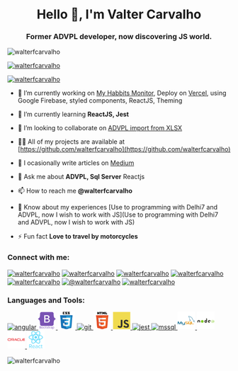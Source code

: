 <h1 align="center">Hello 👋, I'm Valter Carvalho</h1>
<h3 align="center">Former ADVPL developer, now discovering JS world.</h3>

<p align="left"> <img src="https://komarev.com/ghpvc/?username=walterfcarvalho&label=Profile%20views&color=0e75b6&style=flat" alt="walterfcarvalho" /> </p>

<p align="left"> <a href="https://github.com/ryo-ma/github-profile-trophy"><img src="https://github-profile-trophy.vercel.app/?username=walterfcarvalho" alt="walterfcarvalho" /></a> </p>

<p align="left"> <a href="https://twitter.com/walterfcarvalho" target="blank"><img src="https://img.shields.io/twitter/follow/walterfcarvalho?logo=twitter&style=for-the-badge" alt="walterfcarvalho" /></a> </p>

- 🔭 I’m currently working on [My Habbits Monitor](https://github.com/walterfcarvalho/habits-monitor), 
     Deploy on [Vercel](https://habits-monitor.vercel.app/), 
     using Google Firebase, styled components, ReactJS, Theming

- 🌱 I’m currently learning **ReactJS, Jest**

- 👯 I’m looking to collaborate on [ADVPL import from XLSX](https://github.com/walterfcarvalho/advpl-xlsxtocsv)

- 👨‍💻 All of my projects are available at [https://github.com/walterfcarvalho](https://github.com/walterfcarvalho)

- 📝 I ocasionally write articles on [Medium](Medium)

- 💬 Ask me about **ADVPL, Sql Server** Reactjs

- 📫 How to reach me **@walterfcarvalho**

- 📄 Know about my experiences [Use to programming with Delhi7 and ADVPL, now I wish to work with JS](Use to programming with Delhi7 and ADVPL, now I wish to work with JS)

- ⚡ Fun fact **Love to travel by motorcycles**

<h3 align="left">Connect with me:</h3>
<p align="left">
<a href="https://codepen.io/walterfcarvalho" target="blank"><img align="center" src="https://raw.githubusercontent.com/rahuldkjain/github-profile-readme-generator/master/src/images/icons/Social/codepen.svg" alt="walterfcarvalho" height="30" width="40" /></a>
<a href="https://twitter.com/walterfcarvalho" target="blank"><img align="center" src="https://raw.githubusercontent.com/rahuldkjain/github-profile-readme-generator/master/src/images/icons/Social/twitter.svg" alt="walterfcarvalho" height="30" width="40" /></a>
<a href="https://linkedin.com/in/walterfcarvalho" target="blank"><img align="center" src="https://raw.githubusercontent.com/rahuldkjain/github-profile-readme-generator/master/src/images/icons/Social/linked-in-alt.svg" alt="walterfcarvalho" height="30" width="40" /></a>
<a href="https://stackoverflow.com/users/walterfcarvalho" target="blank"><img align="center" src="https://raw.githubusercontent.com/rahuldkjain/github-profile-readme-generator/master/src/images/icons/Social/stack-overflow.svg" alt="walterfcarvalho" height="30" width="40" /></a>
<a href="https://instagram.com/walterfcarvalho" target="blank"><img align="center" src="https://raw.githubusercontent.com/rahuldkjain/github-profile-readme-generator/master/src/images/icons/Social/instagram.svg" alt="walterfcarvalho" height="30" width="40" /></a>
<a href="https://medium.com/@walterfcarvalho" target="blank"><img align="center" src="https://raw.githubusercontent.com/rahuldkjain/github-profile-readme-generator/master/src/images/icons/Social/medium.svg" alt="@walterfcarvalho" height="30" width="40" /></a>
<a href="https://www.hackerrank.com/walterfcarvalho" target="blank"><img align="center" src="https://raw.githubusercontent.com/rahuldkjain/github-profile-readme-generator/master/src/images/icons/Social/hackerrank.svg" alt="walterfcarvalho" height="30" width="40" /></a>
</p>

<h3 align="left">Languages and Tools:</h3>
<p align="left"> <a href="https://angular.io" target="_blank" rel="noreferrer"> <img src="https://angular.io/assets/images/logos/angular/angular.svg" alt="angular" width="40" height="40"/> </a> <a href="https://getbootstrap.com" target="_blank" rel="noreferrer"> <img src="https://raw.githubusercontent.com/devicons/devicon/master/icons/bootstrap/bootstrap-plain-wordmark.svg" alt="bootstrap" width="40" height="40"/> </a> <a href="https://www.w3schools.com/css/" target="_blank" rel="noreferrer"> <img src="https://raw.githubusercontent.com/devicons/devicon/master/icons/css3/css3-original-wordmark.svg" alt="css3" width="40" height="40"/> </a> <a href="https://git-scm.com/" target="_blank" rel="noreferrer"> <img src="https://www.vectorlogo.zone/logos/git-scm/git-scm-icon.svg" alt="git" width="40" height="40"/> </a> <a href="https://www.w3.org/html/" target="_blank" rel="noreferrer"> <img src="https://raw.githubusercontent.com/devicons/devicon/master/icons/html5/html5-original-wordmark.svg" alt="html5" width="40" height="40"/> </a> <a href="https://developer.mozilla.org/en-US/docs/Web/JavaScript" target="_blank" rel="noreferrer"> <img src="https://raw.githubusercontent.com/devicons/devicon/master/icons/javascript/javascript-original.svg" alt="javascript" width="40" height="40"/> </a> <a href="https://jestjs.io" target="_blank" rel="noreferrer"> <img src="https://www.vectorlogo.zone/logos/jestjsio/jestjsio-icon.svg" alt="jest" width="40" height="40"/> </a> <a href="https://www.microsoft.com/en-us/sql-server" target="_blank" rel="noreferrer"> <img src="https://www.svgrepo.com/show/303229/microsoft-sql-server-logo.svg" alt="mssql" width="40" height="40"/> </a> <a href="https://www.mysql.com/" target="_blank" rel="noreferrer"> <img src="https://raw.githubusercontent.com/devicons/devicon/master/icons/mysql/mysql-original-wordmark.svg" alt="mysql" width="40" height="40"/> </a> <a href="https://nodejs.org" target="_blank" rel="noreferrer"> <img src="https://raw.githubusercontent.com/devicons/devicon/master/icons/nodejs/nodejs-original-wordmark.svg" alt="nodejs" width="40" height="40"/> </a> <a href="https://www.oracle.com/" target="_blank" rel="noreferrer"> <img src="https://raw.githubusercontent.com/devicons/devicon/master/icons/oracle/oracle-original.svg" alt="oracle" width="40" height="40"/> </a> <a href="https://reactjs.org/" target="_blank" rel="noreferrer"> <img src="https://raw.githubusercontent.com/devicons/devicon/master/icons/react/react-original-wordmark.svg" alt="react" width="40" height="40"/> </a> </p>

<p><img align="center" src="https://github-readme-stats.vercel.app/api/top-langs?username=walterfcarvalho&show_icons=true&locale=en&layout=compact" alt="walterfcarvalho" /></p>
